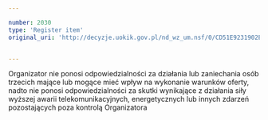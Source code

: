 ```yaml
---

number: 2030
type: 'Register item'
original_uri: 'http://decyzje.uokik.gov.pl/nd_wz_um.nsf/0/CD51E9231902EDD3C12577A600266F58?OpenDocument'


---
```


Organizator nie ponosi odpowiedzialności za działania lub zaniechania osób trzecich mające lub mogące mieć wpływ na wykonanie warunków oferty, nadto nie ponosi odpowiedzialności za skutki wynikające z działania siły wyższej awarii telekomunikacyjnych, energetycznych lub innych zdarzeń pozostających poza kontrolą Organizatora
